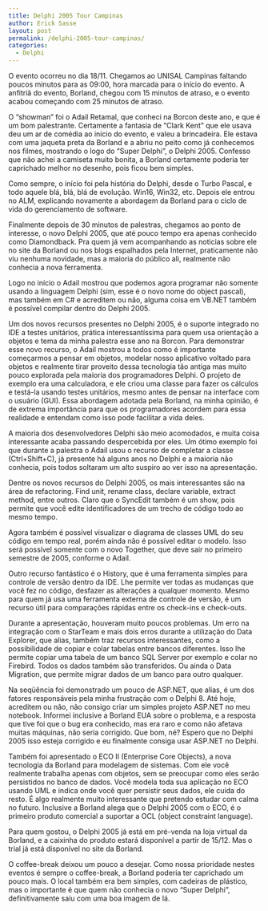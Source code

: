 ```yaml
---
title: Delphi 2005 Tour Campinas
author: Erick Sasse
layout: post
permalink: /delphi-2005-tour-campinas/
categories:
  - Delphi
---
```

O evento ocorreu no dia 18/11. Chegamos ao UNISAL Campinas faltando poucos minutos para as 09:00, hora marcada para o in&iacute;cio do evento. A anfitri&atilde; do evento, Borland, chegou com 15 minutos de atraso, e o evento acabou come&ccedil;ando com 25 minutos de atraso.

O &#8220;showman&#8221; foi o Adail Retamal, que conheci na Borcon deste ano, e que &eacute; um bom palestrante. Certamente a fantasia de &#8220;Clark Kent&#8221; que ele usava deu um ar de com&eacute;dia ao in&iacute;cio do evento, e valeu a brincadeira. Ele estava com uma jaqueta preta da Borland e a abriu no peito como j&aacute; conhecemos nos filmes, mostrando o logo do &#8220;Super Delphi&#8221;, o Delphi 2005. Confesso que n&atilde;o achei a camiseta muito bonita, a Borland certamente poderia ter caprichado melhor no desenho, pois ficou bem simples.

Como sempre, o in&iacute;cio foi pela hist&oacute;ria do Delphi, desde o Turbo Pascal, e todo aquele bl&aacute;, bl&aacute;, bl&aacute; de evolu&ccedil;&atilde;o. Win16, Win32, etc. Depois ele entrou no ALM, explicando novamente a abordagem da Borland para o ciclo de vida do gerenciamento de software.

Finalmente depois de 30 minutos de palestras, chegamos ao ponto de interesse, o novo Delphi 2005, que at&eacute; pouco tempo era apenas conhecido como Diamondback. Pra quem j&aacute; vem acompanhando as noticias sobre ele no site da Borland ou nos blogs espalhados pela Internet, praticamente n&atilde;o viu nenhuma novidade, mas a maioria do p&uacute;blico ali, realmente n&atilde;o conhecia a nova ferramenta.

Logo no in&iacute;cio o Adail mostrou que podemos agora programar n&atilde;o somente usando a linguagem Delphi (sim, esse &eacute; o novo nome do object pascal), mas tamb&eacute;m em C# e acreditem ou n&atilde;o, alguma coisa em VB.NET tamb&eacute;m &eacute; poss&iacute;vel compilar dentro do Delphi 2005.

Um dos novos recursos presentes no Delphi 2005, &eacute; o suporte integrado no IDE a testes unit&aacute;rios, pr&aacute;tica interessant&iacute;ssima para quem usa orienta&ccedil;&atilde;o a objetos e tema da minha palestra esse ano na Borcon. Para demonstrar esse novo recurso, o Adail mostrou a todos como &eacute; importante come&ccedil;armos a pensar em objetos, modelar nosso aplicativo voltado para objetos e realmente tirar proveito dessa tecnologia t&atilde;o antiga mas muito pouco explorada pela maioria dos programadores Delphi. O projeto de exemplo era uma calculadora, e ele criou uma classe para fazer os c&aacute;lculos e test&aacute;-la usando testes unit&aacute;rios, mesmo antes de pensar na interface com o usu&aacute;rio (GUI). Essa abordagem adotada pela Borland, na minha opini&atilde;o, &eacute; de extrema import&acirc;ncia para que os programadores acordem para essa realidade e entendam como isso pode facilitar a vida deles. 

A maioria dos desenvolvedores Delphi s&atilde;o meio acomodados, e muita coisa interessante acaba passando despercebida por eles. Um &oacute;timo exemplo foi que durante a palestra o Adail usou o recurso de completar a classe (Ctrl+Shift+C), j&aacute; presente h&aacute; alguns anos no Delphi e a maioria n&atilde;o conhecia, pois todos soltaram um alto suspiro ao ver isso na apresenta&ccedil;&atilde;o.

Dentre os novos recursos do Delphi 2005, os mais interessantes s&atilde;o na &aacute;rea de refactoring. Find unit, rename class, declare variable, extract method, entre outros. Claro que o SyncEdit tamb&eacute;m &eacute; um show, pois permite que voc&ecirc; edite identificadores de um trecho de c&oacute;digo todo ao mesmo tempo.

Agora tamb&eacute;m &eacute; poss&iacute;vel visualizar o diagrama de classes UML do seu c&oacute;digo em tempo real, por&eacute;m ainda n&atilde;o &eacute; poss&iacute;vel editar o modelo. Isso ser&aacute; poss&iacute;vel somente com o novo Together, que deve sair no primeiro semestre de 2005, conforme o Adail.

Outro recurso fant&aacute;stico &eacute; o History, que &eacute; uma ferramenta simples para controle de vers&atilde;o dentro da IDE. Lhe permite ver todas as mudan&ccedil;as que voc&ecirc; fez no c&oacute;digo, desfazer as altera&ccedil;&otilde;es a qualquer momento. Mesmo para quem j&aacute; usa uma ferramenta externa de controle de vers&atilde;o, &eacute; um recurso &uacute;til para compara&ccedil;&otilde;es r&aacute;pidas entre os check-ins e check-outs.

Durante a apresenta&ccedil;&atilde;o, houveram muito poucos problemas. Um erro na integra&ccedil;&atilde;o com o StarTeam e mais dois erros durante a utiliza&ccedil;&atilde;o do Data Explorer, que alias, tamb&eacute;m traz recursos interessantes, como a possibilidade de copiar e colar tabelas entre bancos diferentes. Isso lhe permite copiar uma tabela de um banco SQL Server por exemplo e colar no Firebird. Todos os dados tamb&eacute;m s&atilde;o transferidos. Ou ainda o Data Migration, que permite migrar dados de um banco para outro qualquer.

Na seq&uuml;&ecirc;ncia foi demonstrado um pouco de ASP.NET, que alias, &eacute; um dos fatores respons&aacute;veis pela minha frustra&ccedil;&atilde;o com o Delphi 8. At&eacute; hoje, acreditem ou n&atilde;o, n&atilde;o consigo criar um simples projeto ASP.NET no meu notebook. Informei inclusive a Borland EUA sobre o problema, e a resposta que tive foi que o bug era conhecido, mas era raro e como n&atilde;o afetava muitas m&aacute;quinas, n&atilde;o seria corrigido. Que bom, n&eacute;? Espero que no Delphi 2005 isso esteja corrigido e eu finalmente consiga usar ASP.NET no Delphi.

Tamb&eacute;m foi apresentado o ECO II (Enterprise Core Objects), a nova tecnologia da Borland para modelagem de sistemas. Com ele voc&ecirc; realmente trabalha apenas com objetos, sem se preocupar como eles ser&atilde;o persistidos no banco de dados. Voc&ecirc; modela toda sua aplica&ccedil;&atilde;o no ECO usando UML e indica onde voc&ecirc; quer persistir seus dados, ele cuida do resto. &Eacute; algo realmente muito interessante que pretendo estudar com calma no futuro. Inclusive a Borland alega que o Delphi 2005 com o ECO, &eacute; o primeiro produto comercial a suportar a OCL (object constraint language).

Para quem gostou, o Delphi 2005 j&aacute; est&aacute; em pr&eacute;-venda na loja virtual da Borland, e a caixinha do produto estar&aacute; dispon&iacute;vel a partir de 15/12. Mas o trial j&aacute; est&aacute; dispon&iacute;vel no site da Borland.

O coffee-break deixou um pouco a desejar. Como nossa prioridade nestes eventos &eacute; sempre o coffee-break, a Borland poderia ter caprichado um pouco mais. O local tamb&eacute;m era bem simples, com cadeiras de pl&aacute;stico, mas o importante &eacute; que quem n&atilde;o conhecia o novo &#8220;Super Delphi&#8221;, definitivamente saiu com uma boa imagem de l&aacute;.